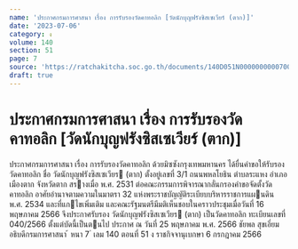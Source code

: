 ```yaml
---
name: 'ประกาศกรมการศาสนา เรื่อง การรับรองวัดคาทอลิก [วัดนักบุญฟรังซิสเซเวียร์ (ตาก)]'
date: '2023-07-06'
category: ง
volume: 140
section: 51
page: 7
source: 'https://ratchakitcha.soc.go.th/documents/140D051N0000000000700.pdf'
draft: true
---
```


# ประกาศกรมการศาสนา เรื่อง การรับรองวัดคาทอลิก [วัดนักบุญฟรังซิสเซเวียร์ (ตาก)]

ประกาศกรมการศาสนา เรื่อง การรับรองวัดคาทอลิก ด้วยมิซซังกรุงเทพมหานคร ได้ยื่นคําขอให้รับรองวัดคาทอลิก ชื่อ วัดนักบุญฟรังซิสเซเวียร (ตาก) ตั้งอยู่เลขที่ 3/1 ถนนพหลโยธิน ตําบลระแหง อําเภอเมืองตาก จังหวัดตาก สรางเมื่อ พ.ศ. 2531 ต่อคณะกรรมการพิจารณากลั่นกรองคําขอจัดตั้งวัดคาทอลิก อาศัยอํานาจตามความในมาตรา 32 แห่งพระราชบัญญัติระเบียบบริหารราชการแผนดิน พ.ศ. 2534 และที่แกไขเพิ่มเติม และคณะรัฐมนตรีมีมติเห็นชอบในคราวประชุมเมื่อวันที่ 16 พฤษภาคม 2566 จึงประกาศรับรอง วัดนักบุญฟรังซิสเซเวียร (ตาก) เป็นวัดคาทอลิก ทะเบียนเลขที่ 040/2566 ตั้งแต่บัดนี้เป็นตนไป ประกาศ ณ วันที่ 25 พฤษภาคม พ.ศ. 2566 ชัยพล สุขเอี่ยม อธิบดีกรมการศาสนา ้ หนา 7 ่ เลม 140 ตอนที่ 51 ง ราชกิจจานุเบกษา 6 กรกฎาคม 2566
